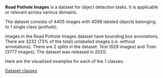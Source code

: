 **Road Pothole Images** is a dataset for object detection tasks. It is applicable or relevant across various domains.

The dataset consists of 4405 images with 4098 labeled objects belonging to 1 single class (_pothole_).

Images in the Road Pothole Images dataset have bounding box annotations. There are 3232 (73% of the total) unlabeled images (i.e. without annotations). There are 2 splits in the dataset: _Test_ (628 images) and _Train_ (3777 images). The dataset was released in 2020.

Here are the visualized examples for each of the 1 classes:

[Dataset classes](https://github.com/dataset-ninja/road-pothole-images/raw/main/visualizations/horizontal_grid.webm)
